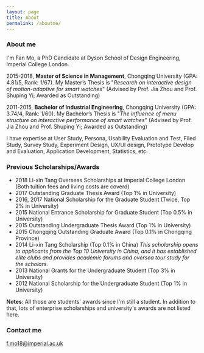 ```yaml
---
layout: page
title: About
permalink: /aboutme/
---
```


### About me

I'm Fan Mo, a PhD Candidate at Dyson School of Design Engineering, Imperial College London.

2015-2018, **Master of Science in Management**, Chongqing University (GPA: 4.81/5, Rank: 1/67). My Master’s Thesis is "*Research on interactive design of motion-adaptive for smart watches*" (Advised by Prof. Jia Zhou and Prof. Shuping Yi; Awarded as Outstanding)

2011-2015, **Bachelor of Industrial Engineering**, Chongqing University (GPA: 3.74/4, Rank: 1/60). My Bachelor’s Thesis is "*The influence of menu structure on interactive performance of smart watches*" (Advised by Prof. Jia Zhou and Prof. Shuping Yi; Awarded as Outstanding)

I have expertise at User Study, Persona, Usability Evaluation and Test, Filed Study, Survey Study, Experiment Design, UX/UI design, Prototype Develop and Evaluation, Application Development, Statistics, etc.

### Previous Scholarships/Awards
* 2018 Li-xin Tang Overseas Scholarships at Imperial College London (Both tuition fees and living costs are coverd)
* 2017 Outstanding Graduate Thesis Award (Top 1% in University)
* 2016, 2017 National Scholarship for the Graduate Student (Twice, Top 2% in University)
* 2015 National Entrance Scholarship for Graduate Student (Top 0.5% in University)
* 2015 Outstanding Undergraduate Thesis Award (Top 1% in University)
* 2015 Chongqing Outstanding Graduate Award (Top 0.1% in Chongqing Province)
* 2014 Li-xin Tang Scholarship (Top 0.1% in China)
*This scholarship opens to applicants from the Top 10 University in China, and it has established elite clubs and provides academic forums and oversea tour study for the scholars.*
* 2013 National Grants for the Undergraduate Student (Top 3% in University)
* 2012 National Scholarship for the Undergraduate Student (Top 1% in University)

**Notes**: All those are students' awards since I'm still a student. In addition to that, lots of enterprise scholarships and university's awards are not listed here.



### Contact me

[f.mo18@imperial.ac.uk](mailto:f.mo18@imperial.ac.uk)